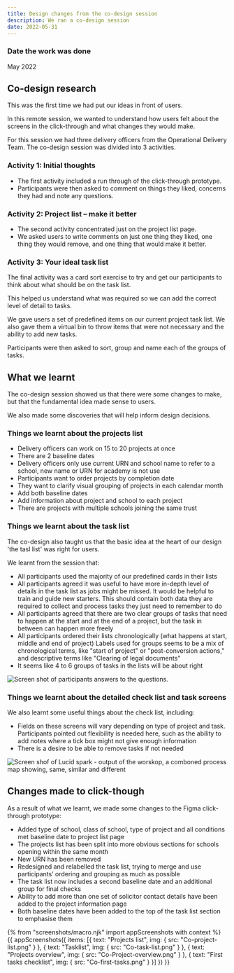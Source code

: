 ```yaml
---
title: Design changes from the co-design session
description: We ran a co-design session 
date: 2022-05-31
---
```

### Date the work was done
May 2022

## Co-design research
This was the first time we had put our ideas in front of users.

In this remote session, we wanted to understand how users felt about the screens in the click-through and what changes they would make.

For this session we had three delivery officers from the Operational Delivery Team. The co-design session was divided into 3 activities.

### Activity 1: Initial thoughts
- The first activity included a run through of the click-through prototype.
- Participants were then asked to comment on things they liked, concerns they had and note any questions.

### Activity 2: Project list – make it better
- The second activity concentrated just on the project list page.
- We asked users to write comments on just one thing they liked, one thing they would remove, and one thing that would make it better.

### Activity 3: Your ideal task list
The final activity was a card sort exercise to try and get our participants to think about what should be on the task list.

This helped us understand what was required so we can add the correct level of detail to tasks.

We gave users a set of predefined items on our current project task list. We also gave them a virtual bin to throw items that were not necessary and the ability to add new tasks.

Participants were then asked to sort, group and name each of the groups of tasks.

## What we learnt
The co-design session showed us that there were some changes to make, but that the fundamental idea made sense to users.

We also made some discoveries that will help inform design decisions.


### Things we learnt about the projects list
- Delivery officers can work on 15 to 20 projects at once
- There are 2 baseline dates
- Delivery officers only use current URN and school name to refer to a school, new name or URN for academy is not use
- Participants want to order projects by completion date
- They want to clarify visual grouping of projects in each calendar month
- Add both baseline dates
- Add information about project and school to each project
- There are projects with multiple schools joining the same trust

### Things we learnt about the task list
The co-design also taught us that the basic idea at the heart of our design 'the tasl list' was right for users.

We learnt from the session that:

- All participants used the majority of our predefined cards in their lists
- All participants agreed it was useful to have more in-depth level of details in the task list as jobs might be missed. It would be helpful to train and guide new starters. This should contain both data they are required to collect and process tasks they just need to remember to do
- All participants agreed that there are two clear groups of tasks that need to happen at the start and at the end of a project, but the task in between can happen more freely
- All participants ordered their lists chronologically (what happens at start, middle and end of project)
Labels used for groups seems to be a mix of chronological terms, like "start of project" or "post-conversion actions," and descriptive terms like "Clearing of legal documents"
- It seems like 4 to 6 groups of tasks in the lists will be about right

<img src="/images/postAB/co-design/Co-questions.png" alt="Screen shot of participants answers to the questions.">

### Things we learnt about the detailed check list and task screens
We also learnt some useful things about the check list, including:

- Fields on these screens will vary depending on type of project and task. Participants pointed out flexibility is needed here, such as the ability to add notes where a tick box might not give enough information
- There is a desire to be able to remove tasks if not needed

<img src="/images/postAB/co-design/Co-card-sort.png" alt="Screen shof of Lucid spark - output of the worskop, a comboned process map showing, same, similar and different">

## Changes made to click-though
As a result of what we learnt, we made some changes to the Figma click-through prototype:

- Added type of school, class of school, type of project and all conditions met baseline date to project list page
- The projects list has been split into more obvious sections for schools opening within the same month
- New URN has been removed
- Redesigned and relabelled the task list, trying to merge and use participants’ ordering and grouping as much as possible
- The task list now includes a second baseline date and an additional group for final checks
- Ability to add more than one set of solicitor contact details have been added to the project information page
- Both baseline dates have been added to the top of the task list section to emphasise them

{% from "screenshots/macro.njk" import appScreenshots with context %}
{{ appScreenshots({
  items: [{
      text: "Projects list",
      img: { src: "Co-project-list.png" }
    }, {
      text: "Tasklist",
      img: { src: "Co-task-list.png" }
    }, {
    text: "Projects overview",
      img: { src: "Co-Project-overview.png" }
      }, {
    text: "First tasks checklist",
      img: { src: "Co-first-tasks.png" }
    }]
}) }}